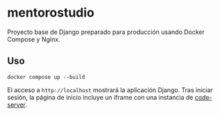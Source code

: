 # mentorostudio

Proyecto base de Django preparado para producción usando Docker Compose y Nginx.

## Uso

```
docker compose up --build
```

El acceso a `http://localhost` mostrará la aplicación Django.
Tras iniciar sesión, la página de inicio incluye un iframe con
una instancia de [code-server](https://github.com/coder/code-server).
